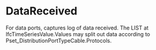 DataReceived
============

For data ports, captures log of data received.  The LIST at IfcTimeSeriesValue.Values may split out data according to Pset_DistributionPortTypeCable.Protocols.

